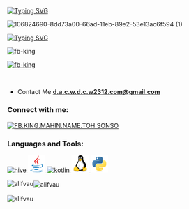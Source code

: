 



[![Typing SVG](https://readme-typing-svg.herokuapp.com?color=%23F72121&size=25&duration=7000¢er=true&vCenter=true&multiline=true&height=100&lines=%F0%9F%91%8F+WLC+AX_ONTOR+PROFILE+%F0%9F%91%8F)](https://git.io/typing-svg)
 
![106824690-8dd73a00-66ad-11eb-89e2-53e13ac6f594 (1)](https://user-images.githubusercontent.com/79738922/150628863-e161ecb3-06fe-4656-be20-9122ed533309.gif)
 
 
[![Typing SVG](https://readme-typing-svg.herokuapp.com?color=%23F70B10&size=27&lines=☠️+Assalamu+Alaikum+🖤;+Wellcome_to_my_profile☠️WHITE_DEVIL_CYBER_WARRIORS;Thank+You+Everyone+Love+All)](https://git.io/typing-svg)
 
 
<p align="left"> <img src="https://komarev.com/ghpvc/?username=alifvau&label=Profile%20views&color=0e75b6&style=flat" alt="fb-king" /> </p>
 
<p align="left"> <a href="https://github.com/ryo-ma/github-profile-trophy"><img src="https://github-profile-trophy.vercel.app/?username=fb-king" alt="fb-king" /></a> </p>
 
<p align="left"> <a href="https://twitter.com/" target="blank"><img src="https://img.shields.io/twitter/follow/?logo=twitter&style=for-the-badge" alt="" /></a> </p>
 
- Contact Me **d.a.c.w.d.c.w2312.com@gmail.com**
 
<h3 align="left">Connect with me:</h3>
<p align="left">
<a href="https://www.facebook.com/ax.ontor.231" target="blank"><img align="center" src="https://raw.githubusercontent.com/rahuldkjain/github-profile-readme-generator/master/src/images/icons/Social/facebook.svg" alt="FB.KING.MAHIN.NAME.TOH.SONSO" height="30" width="40" /></a>
</p>
 
<h3 align="left">Languages and Tools:</h3>
<p align="left"> <a href="https://hive.apache.org/" target="_blank" rel="noreferrer"> <img src="https://www.vectorlogo.zone/logos/apache_hive/apache_hive-icon.svg" alt="hive" width="40" height="40"/> </a> <a href="https://www.java.com" target="_blank" rel="noreferrer"> <img src="https://raw.githubusercontent.com/devicons/devicon/master/icons/java/java-original.svg" alt="java" width="40" height="40"/> </a> <a href="https://kotlinlang.org" target="_blank" rel="noreferrer"> <img src="https://www.vectorlogo.zone/logos/kotlinlang/kotlinlang-icon.svg" alt="kotlin" width="40" height="40"/> </a> <a href="https://www.linux.org/" target="_blank" rel="noreferrer"> <img src="https://raw.githubusercontent.com/devicons/devicon/master/icons/linux/linux-original.svg" alt="linux" width="40" height="40"/> </a> <a href="https://www.python.org" target="_blank" rel="noreferrer"> <img src="https://raw.githubusercontent.com/devicons/devicon/master/icons/python/python-original.svg" alt="python" width="40" height="40"/> </a> </p>
 
<p><img align="left" src="https://github-readme-stats.vercel.app/api/top-langs?username=alifvau&show_icons=true&locale=en&layout=compact" alt="alifvau" /></p>
 
<p> <img align="center" src="https://github-readme-stats.vercel.app/api?username=alifvau&show_icons=true&locale=en" alt="alifvau" /></p>
 
<p><img align="center" src="https://github-readme-streak-stats.herokuapp.com/?user=alifvau&" alt="alifvau" /></p>
 
